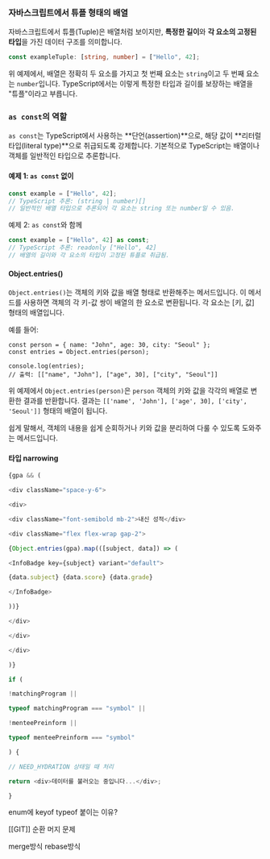 
### 자바스크립트에서 튜플 형태의 배열

자바스크립트에서 튜플(Tuple)은 배열처럼 보이지만, **특정한 길이**와 **각 요소의 고정된 타입**을 가진 데이터 구조를 의미합니다.

```ts
const exampleTuple: [string, number] = ["Hello", 42];

```

위 예제에서, 배열은 정확히 두 요소를 가지고 첫 번째 요소는 `string`이고 두 번째 요소는 `number`입니다. TypeScript에서는 이렇게 특정한 타입과 길이를 보장하는 배열을 "튜플"이라고 부릅니다.

### `as const`의 역할

`as const`는 TypeScript에서 사용하는 **단언(assertion)**으로, 해당 값이 **리터럴 타입(literal type)**으로 취급되도록 강제합니다. 기본적으로 TypeScript는 배열이나 객체를 일반적인 타입으로 추론합니다.

#### 예제 1: `as const` 없이
```ts
const example = ["Hello", 42];
// TypeScript 추론: (string | number)[]
// 일반적인 배열 타입으로 추론되어 각 요소는 string 또는 number일 수 있음.

```
예제 2: `as const`와 함께
```ts
const example = ["Hello", 42] as const;
// TypeScript 추론: readonly ["Hello", 42]
// 배열의 길이와 각 요소의 타입이 고정된 튜플로 취급됨.

```


#### Object.entries()

`Object.entries()`는 객체의 키와 값을 배열 형태로 반환해주는 메서드입니다. 이 메서드를 사용하면 객체의 각 키-값 쌍이 배열의 한 요소로 변환됩니다. 각 요소는 [키, 값] 형태의 배열입니다.

예를 들어:

```
const person = { name: "John", age: 30, city: "Seoul" };
const entries = Object.entries(person);

console.log(entries);
// 출력: [["name", "John"], ["age", 30], ["city", "Seoul"]]
```

위 예제에서 `Object.entries(person)`은 `person` 객체의 키와 값을 각각의 배열로 변환한 결과를 반환합니다. 결과는 `[['name', 'John'], ['age', 30], ['city', 'Seoul']]` 형태의 배열이 됩니다.

쉽게 말해서, 객체의 내용을 쉽게 순회하거나 키와 값을 분리하여 다룰 수 있도록 도와주는 메서드입니다.
#### 타입 narrowing

```ts
{gpa && (

<div className="space-y-6">

<div>

<div className="font-semibold mb-2">내신 성적</div>

<div className="flex flex-wrap gap-2">

{Object.entries(gpa).map(([subject, data]) => (

<InfoBadge key={subject} variant="default">

{data.subject} {data.score} {data.grade}

</InfoBadge>

))}

</div>

</div>

</div>

)}
```

```ts
if (

!matchingProgram ||

typeof matchingProgram === "symbol" ||

!menteePreinform ||

typeof menteePreinform === "symbol"

) {

// NEED_HYDRATION 상태일 때 처리

return <div>데이터를 불러오는 중입니다...</div>;

}
```

enum에 keyof typeof 붙이는 이유?

[[GIT]] 순환 머지 문제

merge방식 rebase방식